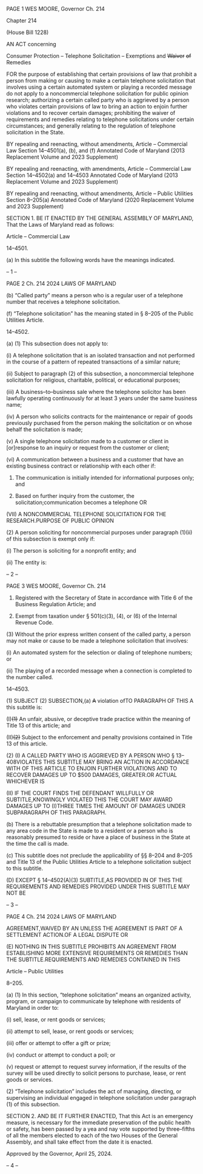 PAGE 1
WES MOORE, Governor Ch. 214

Chapter 214

(House Bill 1228)

AN ACT concerning

Consumer Protection – Telephone Solicitation – Exemptions and ~~Waiver~~ ~~of~~
Remedies

FOR the purpose of establishing that certain provisions of law that prohibit a person from
making or causing to make a certain telephone solicitation that involves using a
certain automated system or playing a recorded message do not apply to a
noncommercial telephone solicitation for public opinion research; authorizing a
certain called party who is aggrieved by a person who violates certain provisions of
law to bring an action to enjoin further violations and to recover certain damages;
prohibiting the waiver of requirements and remedies relating to telephone
solicitations under certain circumstances; and generally relating to the regulation of
telephone solicitation in the State.

BY repealing and reenacting, without amendments,
Article – Commercial Law
Section 14–4501(a), (b), and (f)
Annotated Code of Maryland
(2013 Replacement Volume and 2023 Supplement)

BY repealing and reenacting, with amendments,
Article – Commercial Law
Section 14–4502(a) and 14–4503
Annotated Code of Maryland
(2013 Replacement Volume and 2023 Supplement)

BY repealing and reenacting, without amendments,
Article – Public Utilities
Section 8–205(a)
Annotated Code of Maryland
(2020 Replacement Volume and 2023 Supplement)

SECTION 1. BE IT ENACTED BY THE GENERAL ASSEMBLY OF MARYLAND,
That the Laws of Maryland read as follows:

Article – Commercial Law

14–4501.

(a) In this subtitle the following words have the meanings indicated.

– 1 –

PAGE 2
Ch. 214 2024 LAWS OF MARYLAND

(b) “Called party” means a person who is a regular user of a telephone number
that receives a telephone solicitation.

(f) “Telephone solicitation” has the meaning stated in § 8–205 of the Public
Utilities Article.

14–4502.

(a) (1) This subsection does not apply to:

(i) A telephone solicitation that is an isolated transaction and not
performed in the course of a pattern of repeated transactions of a similar nature;

(ii) Subject to paragraph (2) of this subsection, a noncommercial
telephone solicitation for religious, charitable, political, or educational purposes;

(iii) A business–to–business sale where the telephone solicitor has
been lawfully operating continuously for at least 3 years under the same business name;

(iv) A person who solicits contracts for the maintenance or repair of
goods previously purchased from the person making the solicitation or on whose behalf the
solicitation is made;

(v) A single telephone solicitation made to a customer or client in
[or]response to an inquiry or request from the customer or client;

(vi) A communication between a business and a customer that have
an existing business contract or relationship with each other if:

1. The communication is initially intended for informational
purposes only; and

2. Based on further inquiry from the customer, the
solicitation;communication becomes a telephone OR

(VII) A NONCOMMERCIAL TELEPHONE SOLICITATION FOR THE
RESEARCH.PURPOSE OF PUBLIC OPINION

(2) A person soliciting for noncommercial purposes under paragraph (1)(ii)
of this subsection is exempt only if:

(i) The person is soliciting for a nonprofit entity; and

(ii) The entity is:

– 2 –

PAGE 3
WES MOORE, Governor Ch. 214

1. Registered with the Secretary of State in accordance with
Title 6 of the Business Regulation Article; and

2. Exempt from taxation under § 501(c)(3), (4), or (6) of the
Internal Revenue Code.

(3) Without the prior express written consent of the called party, a person
may not make or cause to be made a telephone solicitation that involves:

(i) An automated system for the selection or dialing of telephone
numbers; or

(ii) The playing of a recorded message when a connection is
completed to the number called.

14–4503.

(1) SUBJECT (2) SUBSECTION,(a) ~~A~~ violation ofTO PARAGRAPH OF THIS A
this subtitle is:

(I)~~(1)~~ An unfair, abusive, or deceptive trade practice within the
meaning of Title 13 of this article; and

(II)~~(2)~~ Subject to the enforcement and penalty provisions contained in
Title 13 of this article.

(2) (I) A CALLED PARTY WHO IS AGGRIEVED BY A PERSON WHO
§ 13–408VIOLATES THIS SUBTITLE MAY BRING AN ACTION IN ACCORDANCE WITH OF
THIS ARTICLE TO ENJOIN FURTHER VIOLATIONS AND TO RECOVER DAMAGES UP TO
$500 DAMAGES, GREATER.OR ACTUAL WHICHEVER IS

(II) IF THE COURT FINDS THE DEFENDANT WILLFULLY OR
SUBTITLE,KNOWINGLY VIOLATED THIS THE COURT MAY AWARD DAMAGES UP TO
(I)THREE TIMES THE AMOUNT OF DAMAGES UNDER SUBPARAGRAPH OF THIS
PARAGRAPH.

(b) There is a rebuttable presumption that a telephone solicitation made to any
area code in the State is made to a resident or a person who is reasonably presumed to
reside or have a place of business in the State at the time the call is made.

(c) This subtitle does not preclude the applicability of §§ 8–204 and 8–205 and
Title 13 of the Public Utilities Article to a telephone solicitation subject to this subtitle.

(D) EXCEPT § 14–4502(A)(3) SUBTITLE,AS PROVIDED IN OF THIS THE
REQUIREMENTS AND REMEDIES PROVIDED UNDER THIS SUBTITLE MAY NOT BE

– 3 –

PAGE 4
Ch. 214 2024 LAWS OF MARYLAND

AGREEMENT,WAIVED BY AN UNLESS THE AGREEMENT IS PART OF A SETTLEMENT
ACTION.OF A LEGAL DISPUTE OR

(E) NOTHING IN THIS SUBTITLE PROHIBITS AN AGREEMENT FROM
ESTABLISHING MORE EXTENSIVE REQUIREMENTS OR REMEDIES THAN THE
SUBTITLE.REQUIREMENTS AND REMEDIES CONTAINED IN THIS

Article – Public Utilities

8–205.

(a) (1) In this section, “telephone solicitation” means an organized activity,
program, or campaign to communicate by telephone with residents of Maryland in order to:

(i) sell, lease, or rent goods or services;

(ii) attempt to sell, lease, or rent goods or services;

(iii) offer or attempt to offer a gift or prize;

(iv) conduct or attempt to conduct a poll; or

(v) request or attempt to request survey information, if the results
of the survey will be used directly to solicit persons to purchase, lease, or rent goods or
services.

(2) “Telephone solicitation” includes the act of managing, directing, or
supervising an individual engaged in telephone solicitation under paragraph (1) of this
subsection.

SECTION 2. AND BE IT FURTHER ENACTED, That this Act is an emergency
measure, is necessary for the immediate preservation of the public health or safety, has
been passed by a yea and nay vote supported by three–fifths of all the members elected to
each of the two Houses of the General Assembly, and shall take effect from the date it is
enacted.

Approved by the Governor, April 25, 2024.

– 4 –